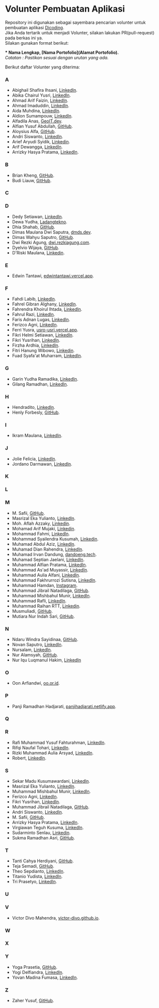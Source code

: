 # Volunter Pembuatan Aplikasi
Repository ini digunakan sebagai sayembara pencarian volunter untuk pembuatan aplikasi [Dicoding](www.dicoding.com).   
Jika Anda tertarik untuk menjadi Volunter, silakan lakukan PR(pull-request) pada berkas ini ya.  
Silakan gunakan format berikut:

**\* Nama Lengkap, [Nama Portofolio](Alamat Portofolio).**  
_Catatan : Pastikan sesuai dengan urutan yang ada._

Berikut daftar Volunter yang diterima:
### A
* Abighail Shafira Ihsani, [LinkedIn](https://www.linkedin.com/in/abighail-shafira-ihsani-99348920a/).
* Abika Chairul Yusri, [LinkedIn](https://www.linkedin.com/in/abika-chairul-yusri-04215216b/).
* Ahmad Arif Faizin, [LinkedIn](https://www.linkedin.com/in/arifaizin).
* Ahmad Imaduddin, [LinkedIn](https://www.linkedin.com/in/ahmad-imaduddin/).
* Aida Muhdina, [LinkedIn](https://www.linkedin.com/in/aida-muhdina-7917a2164/).
* Aldion Sumampouw, [LinkedIn](https://www.linkedin.com/in/aldion-sumampouw/).
* Alfadila Anas, [GeoIT.dev](https://geoit.dev).
* Alfian Yusuf Abdullah, [GitHub](https://github.com/alfianyusufabdullah).
* Aloysius Alfa, [GitHub](https://www.github.com/liemlui/).
* Andri Siswanto, [LinkedIn](https://www.linkedin.com/in/andri-siswanto-b1a1191b0/).
* Arief Aryudi Syidik, [Linkedin](https://www.linkedin.com/in/ariefaryudisyidik/).
* Arif Dewangga, [LinkedIn](https://www.linkedin.com/in/dewanggaarif).
* Arrizky Hasya Pratama, [LinkedIn](https://www.linkedin.com/in/arrizky-hasya-pratama-b58316216/).

### B
* Brian Kheng, [GitHub](https://github.com/BrianKheng).
* Budi Liauw, [GitHub](https://github.com/budiliauw87/).

### C
### D
* Dedy Setiawan, [LinkedIn](https://www.linkedin.com/in/dedystiawan/).
* Dewa Yudha, [Ladangtekno](https://www.ladangtekno.com/p/contact.html).
* Dhia Shahab, [GitHub](https://github.com/dhiashahab).
* Dimas Maulana Dwi Saputra, [dmds.dev](https://dmds.dev/).
* Dimas Wahyu Saputro, [GitHub](https://github.com/Dim-mas).
* Dwi Rezki Agung, [dwi.rezkiagung.com](https://dwi.rezkiagung.com).
* Dyelvio Wijaya, [GitHub](https://github.com/DyelvioWijaya).
* D'Riski Maulana, [Linkedin](https://www.linkedin.com/in/driskimaulana/).

### E
* Edwin Tantawi, [edwintantawi.vercel.app](https://edwintantawi.vercel.app/).

### F
* Fahdi Labib, [LinkedIn](https://www.linkedin.com/in/fahdilabib/).
* Fahrel Gibran Alghany, [LinkedIn](https://www.linkedin.com/in/fahrelga/).
* Fahrendra Khoirul Ihtada, [LinkedIn](https://www.linkedin.com/in/fahrendra-khoirul-ihtada-763796205/).
* Fahrul Razi, [LinkedIn](https://www.linkedin.com/in/fahrul-razi-a27111196/).
* Faris Adnan Lugas, [LinkedIn](https://www.linkedin.com/in/faris-adnan-lugas-7835b31a3/).
* Ferizco Agni, [LinkedIn](https://www.linkedin.com/in/ferizco-agni/).
* Ferri Yusra, [usro-usri.vercel.app](https://usro-usri.vercel.app/).
* Fikri Helmi Setiawan, [LinkedIn](https://www.linkedin.com/in/fikrihelmi17/).
* Fikri Yusrihan, [LinkedIn](https://www.linkedin.com/in/fikri-yusrihan/).
* Firzha Ardhia, [LinkedIn](https://www.linkedin.com/in/firzharamadhan).
* Fitri Hanung Wibowo, [Linkedin](https://www.linkedin.com/in/fitri-hanung-wibowo/).
* Fuad Syafa'at Muharram, [LinkedIn](https://www.linkedin.com/in/fuad-syafaat-muharram-5a718614a/).

### G
* Garin Yudha Ramadika, [LinkedIn](https://www.linkedin.com/in/garinyr/).
* Gilang Ramadhan, [LinkedIn](https://www.linkedin.com/in/gilang-adhan/).

### H
* Hendradito, [LinkedIn](https://www.linkedin.com/in/hendraditodwia/).
* Henly Forbesly, [GitHub](https://github.com/henlyforbesly).

### I
* Ikram Maulana, [LinkedIn](https://www.linkedin.com/in/ikram-maulana-54a152217/).

### J
* Jolie Felicia, [LinkedIn](https://www.linkedin.com/in/jolie-felicia-186900218/).
* Jordano Darmawan, [LinkedIn](https://www.linkedin.com/in/jordanoid/).

### K
### L
### M
* M. Safii, [GitHub](https://github.com/msafii85).
* Masrizal Eka Yulianto, [LinkedIn](https://www.linkedin.com/in/masrizaleka/).
* Moh. Aflah Azzaky, [Linkedin](https://www.linkedin.com/in/aflah-azzaky-1806/).
* Mohamad Arif Mujaki, [Linkedin](https://www.linkedin.com/in/arif-mujaki-98374aaa/).
* Mohammad Fahmi, [LinkedIn](https://www.linkedin.com/in/mohammad-fahmi-57593a195/).
* Mohammad Syailendra Kusumah, [Linkedin](https://www.linkedin.com/in/syailendra/).
* Muhamad Abdul Aziz, [LinkedIn](https://www.linkedin.com/in/muhamad-abdul-aziz-6b9a46160/).
* Muhamad Dian Rahendra, [LinkedIn](https://www.linkedin.com/in/muanra217/).
* Muhamad Irvan Dandung, [dandoeng.tech](https://dandoeng.tech/). 
* Muhamad Septian Jaelani, [LinkedIn](https://www.linkedin.com/in/mseptianj/).
* Muhammad Alfian Pratama, [LinkedIn](https://www.linkedin.com/in/muhammadalfianpratama/).
* Muhammad As'ad Muyassir, [LinkedIn](https://www.linkedin.com/in/m-asad-m/).
* Muhammad Aulia Alfani, [LinkedIn](https://www.linkedin.com/in/muhamamdauliaalfani/).
* Muhammad Fakhrurrozi Sutisna, [LinkedIn](https://www.linkedin.com/in/mfakhrurrozis/).
* Muhammad Hamdan, [Instagram](https://www.instagram.com/m._.hamdan/).
* Muhammad Jibrail Natadilaga, [GitHub](https://github.com/Jibrail0398).
* Muhammad Mishbahul Munir, [LinkedIn](https://www.linkedin.com/in/muhammad-mishbahul-munir-b32227136/).
* Muhammad Rafli, [LinkedIn](https://www.linkedin.com/in/muhammad-rafli-4588201b2/).
* Muhammad Raihan RTT, [Linkedin](https://www.linkedin.com/in/muhammad-raihan-ramzy-taufik-tamir-296758213/).
* Musmuliadi, [GitHub](https://smbrang.github.io/musmuliadi/).
* Mutiara Nur Indah Sari, [GitHub](https://github.com/mutiaranis).

### N
* Ndaru Windra Sayidinaa, [GitHub](https://github.com/NdaruWindra).
* Novan Saputro, [LinkedIn](https://www.linkedin.com/in/novansaputro/).
* Nursalam, [LinkedIn](https://www.linkedin.com/in/nur-salam-ab7b6419a/).
* Nur Alamsyah, [GitHub](https://github.com/alamisaja).
* Nur Iqu Luqmanul Hakim, [LinkedIn](https://www.linkedin.com/in/nur-iqu-040521194/)

### O
* Oon Arfiandwi, [oo.or.id](https://oo.or.id).

### P
* Panji Ramadhan Hadjarati, [panjihadjarati.netlify.app](https://panjihadjarati.netlify.app/).

### Q
### R
* Rafi Muhammad Yusuf Fahturahman, [LinkedIn](https://www.linkedin.com/in/rafi-muhammad-yusuf-fahturahman).
* Rifqi Naufal Tohari, [LinkedIn](https://www.linkedin.com/in/rifqi-naufal-tohari/).
* Rizki Muhammad Aulia Arsyad, [LinkedIn](https://www.linkedin.com/in/rzkarsyad/).
* Robert, [LinkedIn](https://www.linkedin.com/in/robertheo-rt/).

### S
* Sekar Madu Kusumawardani, [LinkedIn](https://www.linkedin.com/in/sekarmk03).
* Masrizal Eka Yulianto, [LinkedIn](https://www.linkedin.com/in/masrizaleka/).
* Muhammad Mishbahul Munir, [LinkedIn](https://www.linkedin.com/in/muhammad-mishbahul-munir-b32227136/).
* Ferizco Agni, [LinkedIn](https://www.linkedin.com/in/ferizco-agni/).
* Fikri Yusrihan, [LinkedIn](https://www.linkedin.com/in/fikri-yusrihan/).
* Muhammad Jibrail Natadilaga, [GitHub](https://github.com/Jibrail0398).
* Andri Siswanto, [LinkedIn](https://www.linkedin.com/in/andri-siswanto-b1a1191b0/).
* M. Safii, [GitHub](https://github.com/msafii85).
* Arrizky Hasya Pratama, [LinkedIn](https://www.linkedin.com/in/arrizky-hasya-pratama-b58316216/).
* Virgiawan Teguh Kusuma, [LinkedIn](https://www.linkedin.com/in/virgiawankusuma/).
* Sudarminto Senlau, [Linkedin](https://www.linkedin.com/in/sudarminto-senlau/).
* Sukma Ramadhan Asri, [GitHub](https://github.com/onedayxzn).

### T
* Tanti Cahya Herdiyani, [GitHub](https://github.com/tantiich/).
* Teja Semadi, [GitHub](https://github.com/tejaDEV14).
* Theo Sepdianto, [LinkedIn](https://www.linkedin.com/in/theo-sepdianto-a203b4207/).
* Titanio Yudista, [LinkedIn](https://www.linkedin.com/in/titanio-yudista-153b79192/).
* Tri Prasetyo, [LinkedIn](https://www.linkedin.com/in/tri-prasetyo-704515116/).

### U
### V
* Victor Divo Mahendra, [victor-divo.github.io](https://victor-divo.github.io/).

### W
### X
### Y
* Yoga Prasetia, [GitHub](https://github.com/yogaprasetia).
* Yogi Delfiandra, [LinkedIn](https://www.linkedin.com/in/yogiidelfiandra/).
* Yovan Madina Fumasa, [LinkedIn](https://www.linkedin.com/in/yovan-madina-fumasa-7aa516149/).

### Z
* Zaher Yusuf, [GitHub](https://github.com/1162002005jaher/).
